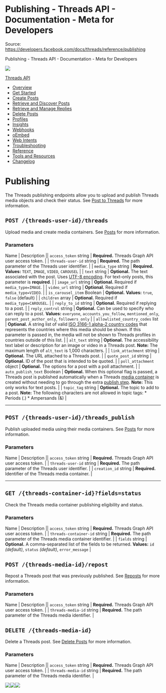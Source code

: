 # Publishing - Threads API - Documentation - Meta for Developers

Source: https://developers.facebook.com/docs/threads/reference/publishing

Publishing - Threads API - Documentation - Meta for Developers

![](https://facebook.com/security/hsts-pixel.gif)

[Threads API](../.md)

* [Overview](../overview.md)
* [Get Started](../get-started.md)
* [Create Posts](../create-posts.md)
* [Retrieve and Discover Posts](../retrieve-and-discover-posts.md)
* [Retrieve and Manage Replies](../retrieve-and-manage-replies.md)
* [Delete Posts](../posts/delete-posts.md)
* [Profiles](../threads-profiles.md)
* [Insights](../insights.md)
* [Webhooks](../webhooks.md)
* [oEmbed](../tools-and-resources/embed-a-threads-post.md)
* [Web Intents](../threads-web-intents.md)
* [Troubleshooting](../troubleshooting.md)
* [Reference](../reference.md)
* [Tools and Resources](../tools-and-resources.md)
* [Changelog](../changelog.md)

# Publishing

The Threads publishing endpoints allow you to upload and publish Threads media objects and check their status. See [Post to Threads](../posts.md) for more information.

## `POST /{threads-user-id}/threads`

Upload media and create media containers. See [Posts](../posts.md) for more information.

### Parameters

Name | Description || `access_token`  string | **Required.**  Threads Graph API user access token. |
| `threads-user-id`  string | **Required.**  The path parameter of the Threads user identifier. |
| `media_type`  string | **Required.**  **Values:** `TEXT`, `IMAGE`, `VIDEO`, `CAROUSEL` |
| `text`  string | **Optional.**  The text associated with the post. Uses [UTF-8 encoding](https://l.facebook.com/l.php?u=https%3A%2F%2Fwww.npmjs.com%2Fpackage%2Fgrapheme-splitter&h=AT3p-EMCFvcHT8XkwRnc6CltYuwdueEOwBt7japMNsaCHksZK3dh_WPvv7GyVzgZbMrMT3hLFSRV0xZgx9g9sGR55cm0tQ9ddJDndVA_b_xOPx8jZjIuZMeDvUV3UGgs8qmpwtWcVv82KP_Rg-hp-hqbmY4). For text-only posts, this parameter is **required**. |
| `image_url`  string | **Optional.**  Required if `media_type=IMAGE`. |
| `video_url`  string | **Optional.**  Required if `media_type=VIDEO`. |
| `is_carousel_item`  Boolean | **Optional.**  **Values:** `true`, `false` (default) |
| `children`  array | **Optional.**  Required if `media_type=CAROUSEL`. |
| `reply_to_id`  string | **Optional.**  Required if replying to a post. |
| `reply_control`  string | **Optional.**  Can be used to specify who can reply to a post.  **Values:** `everyone`, `accounts_you_follow`, `mentioned_only`, `parent_post_author_only`, `followers_only` |
| `allowlisted_country_codes`  list<string> | **Optional.**  A string list of valid [ISO 3166-1 alpha-2 country codes](https://l.facebook.com/l.php?u=https%3A%2F%2Fwww.iso.org%2Fobp%2Fui%2F%23search&h=AT3szZrYuQhg3zZHSPWWCvZBjGMXDFwe4RO8CHR313N3TwqhbQC-NiaDG45x2VfPhnhrxQ4Uopsc-GwRWptbwhJAEqtLUZcUll_DNSHk_-dQ7FFXDlouKV6U3BiIKsg8zQnLYhrX6iFPWNMM1hxCEon8J-8) that represents the countries where this media should be shown. If this parameter is passed in, the media will not be shown to Threads profiles in countries outside of this list. |
| `alt_text`  string | **Optional.**  The accessibility text label or description for an image or video in a Threads post.  **Note:** The maximum length of `alt_text` is 1,000 characters. |
| `link_attachment`  string | **Optional.**  The URL attached to a Threads post. |
| `quote_post_id`  string | **Optional.**  ID of the post that is intended to be quoted. |
| `poll_attachment`  object | **Optional.**  The options for a post with a poll attachment. |
| `auto_publish_text`  Boolean | **Optional.**  When this optional flag is passed, a Threads post is published automatically when a Threads [media container](../posts-step-1--create-a-threads-media-container.md) is created without needing to go through the extra [publish step](../posts-step-2--publish-a-threads-media-container.md).  **Note:** This only works for text posts. |
| `topic_tag`  string | **Optional.**  The topic to add to a post.  **Note:** The following characters are not allowed in topic tags:   * Periods (.) * Ampersands (&) |

---

## `POST /{threads-user-id}/threads_publish`

Publish uploaded media using their media containers. See [Posts](../posts.md) for more information.

### Parameters

Name | Description || `access_token`  string | **Required.**  Threads Graph API user access token. |
| `threads-user-id`  string | **Required.**  The path parameter of the Threads user identifier. |
| `creation_id`  string | **Required.**  Identifier of the Threads media container. |

---

## `GET /{threads-container-id}?fields=status`

Check the Threads media container publishing eligibility and status.

### Parameters

Name | Description || `access_token`  string | **Required.**  Threads Graph API user access token. |
| `threads-container-id`  string | **Required.**  The path parameter of the Threads media container identifier. |
| `fields`  string | **Optional.**  A comma-separated list of the fields to be returned.  **Values:** `id` *(default)*, `status` *(default)*, `error_message` |

## `POST /{threads-media-id}/repost`

Repost a Threads post that was previously published. See [Reposts](../posts/reposts.md) for more information.

### Parameters

Name | Description || `access_token`  string | **Required.**  Threads Graph API user access token. |
| `threads-media-id`  string | **Required.**  The path parameter of the Threads media identifier. |

## `DELETE /{threads-media-id}`

Delete a Threads post. See [Delete Posts](../posts/delete-posts.md) for more information.

### Parameters

Name | Description || `access_token`  string | **Required.**  Threads Graph API user access token. |
| `threads-media-id`  string | **Required.**  The path parameter of the Threads media identifier. |

![](https://www.facebook.com/tr?id=675141479195042&ev=PageView&noscript=1)![](https://www.facebook.com/tr?id=574561515946252&ev=PageView&noscript=1)![](https://www.facebook.com/tr?id=1754628768090156&ev=PageView&noscript=1)